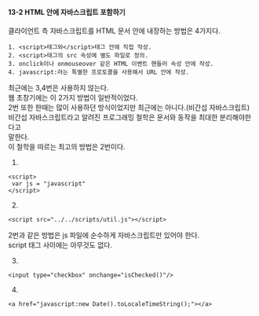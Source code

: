 #### 13-2 HTML 안에 자바스크립트 포함하기

클라이언트 측 자바스크립트를 HTML 문서 안에 내장하는 방법은 4가지다.

```
1. <script>태그와</script>태그 안에 직접 작성.
2. <script>태그의 src 속성에 별도 파일로 정의.
3. onclick이나 onmouseover 같은 HTML 이벤트 핸들러 속성 안에 작성.
4. javascript:라는 특별한 프로토콜을 사용해서 URL 안에 작성.
```

최근에는 3,4번은 사용하지 않는다.  
웹 초창기에는 이 2가지 방법이 일반적이었다.  
2번 또한 한때는 많이 사용하던 방식이었지만 최근에는 아니다.(비간섭 자바스크립트)  
비간섭 자바스크립트라고 알려진 프로그래밍 철학은 문서와 동작을 최대한 분리해야한다고  
말한다.  
이 철학을 따르는 최고의 방법은 2번이다.

1.

```
<script>
 var js = "javascript"
</script>
```

2.

```
<script src="../../scripts/util.js"></script>
```

2번과 같은 방법은 js 파일에 순수하게 자바스크립트만 있어야 한다.  
script 태그 사이에는 아무것도 없다.

3.

```
<input type="checkbox" onchange="isChecked()"/>
```

4.

```
<a href="javascript:new Date().toLocaleTimeString();"></a>
```
